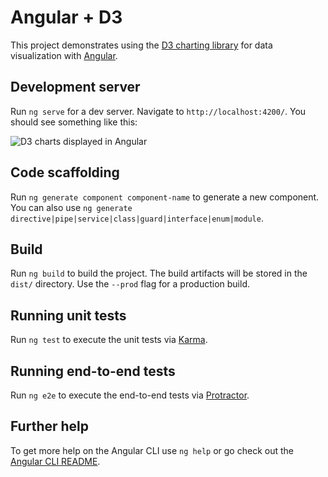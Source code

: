 # Angular + D3

This project demonstrates using the [D3 charting library](https://d3js.org/) for data visualization with [Angular](http://angular.io/).

## Development server

Run `ng serve` for a dev server. Navigate to `http://localhost:4200/`. You should see something like this:

![D3 charts displayed in Angular](https://i.imgur.com/iXklkMQ.png)

## Code scaffolding

Run `ng generate component component-name` to generate a new component. You can also use `ng generate directive|pipe|service|class|guard|interface|enum|module`.

## Build

Run `ng build` to build the project. The build artifacts will be stored in the `dist/` directory. Use the `--prod` flag for a production build.

## Running unit tests

Run `ng test` to execute the unit tests via [Karma](https://karma-runner.github.io).

## Running end-to-end tests

Run `ng e2e` to execute the end-to-end tests via [Protractor](http://www.protractortest.org/).

## Further help

To get more help on the Angular CLI use `ng help` or go check out the [Angular CLI README](https://github.com/angular/angular-cli/blob/master/README.md).
